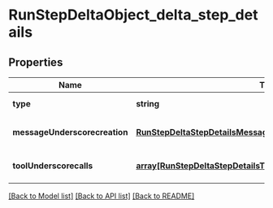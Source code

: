 # RunStepDeltaObject_delta_step_details

## Properties
Name | Type | Description | Notes
------------ | ------------- | ------------- | -------------
**type** | **string** |  | [default to null]
**messageUnderscorecreation** | [**RunStepDeltaStepDetailsMessageCreationObjectMessageCreation**](RunStepDeltaStepDetailsMessageCreationObjectMessageCreation.md) |  | [optional] [default to null]
**toolUnderscorecalls** | [**array[RunStepDeltaStepDetailsToolCallsObjectToolCallsInner]**](RunStepDeltaStepDetailsToolCallsObjectToolCallsInner.md) |  | [optional] [default to null]

[[Back to Model list]](../README.md#documentation-for-models) [[Back to API list]](../README.md#documentation-for-api-endpoints) [[Back to README]](../README.md)


